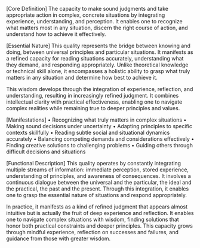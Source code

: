 [Core Definition]
The capacity to make sound judgments and take appropriate action in complex, concrete situations by integrating experience, understanding, and perception. It enables one to recognize what matters most in any situation, discern the right course of action, and understand how to achieve it effectively.

[Essential Nature]
This quality represents the bridge between knowing and doing, between universal principles and particular situations. It manifests as a refined capacity for reading situations accurately, understanding what they demand, and responding appropriately. Unlike theoretical knowledge or technical skill alone, it encompasses a holistic ability to grasp what truly matters in any situation and determine how best to achieve it.

This wisdom develops through the integration of experience, reflection, and understanding, resulting in increasingly refined judgment. It combines intellectual clarity with practical effectiveness, enabling one to navigate complex realities while remaining true to deeper principles and values.

[Manifestations]
• Recognizing what truly matters in complex situations
• Making sound decisions under uncertainty
• Adapting principles to specific contexts skillfully
• Reading subtle social and situational dynamics accurately
• Balancing competing demands and considerations effectively
• Finding creative solutions to challenging problems
• Guiding others through difficult decisions and situations

[Functional Description]
This quality operates by constantly integrating multiple streams of information: immediate perception, stored experience, understanding of principles, and awareness of consequences. It involves a continuous dialogue between the universal and the particular, the ideal and the practical, the past and the present. Through this integration, it enables one to grasp the essential nature of situations and respond appropriately.

In practice, it manifests as a kind of refined judgment that appears almost intuitive but is actually the fruit of deep experience and reflection. It enables one to navigate complex situations with wisdom, finding solutions that honor both practical constraints and deeper principles. This capacity grows through mindful experience, reflection on successes and failures, and guidance from those with greater wisdom.